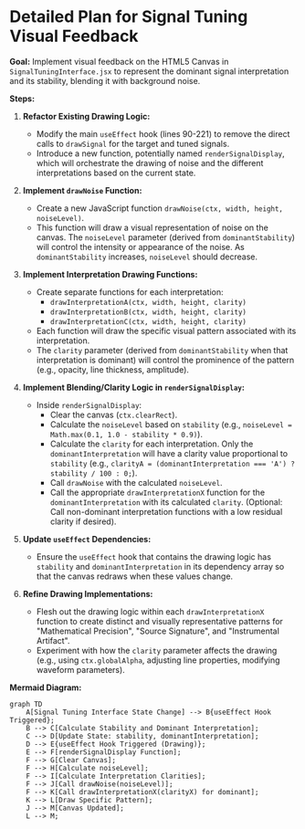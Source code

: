 # Detailed Plan for Signal Tuning Visual Feedback

**Goal:** Implement visual feedback on the HTML5 Canvas in `SignalTuningInterface.jsx` to represent the dominant signal interpretation and its stability, blending it with background noise.

**Steps:**

1.  **Refactor Existing Drawing Logic:**
    *   Modify the main `useEffect` hook (lines 90-221) to remove the direct calls to `drawSignal` for the target and tuned signals.
    *   Introduce a new function, potentially named `renderSignalDisplay`, which will orchestrate the drawing of noise and the different interpretations based on the current state.

2.  **Implement `drawNoise` Function:**
    *   Create a new JavaScript function `drawNoise(ctx, width, height, noiseLevel)`.
    *   This function will draw a visual representation of noise on the canvas. The `noiseLevel` parameter (derived from `dominantStability`) will control the intensity or appearance of the noise. As `dominantStability` increases, `noiseLevel` should decrease.

3.  **Implement Interpretation Drawing Functions:**
    *   Create separate functions for each interpretation:
        *   `drawInterpretationA(ctx, width, height, clarity)`
        *   `drawInterpretationB(ctx, width, height, clarity)`
        *   `drawInterpretationC(ctx, width, height, clarity)`
    *   Each function will draw the specific visual pattern associated with its interpretation.
    *   The `clarity` parameter (derived from `dominantStability` when that interpretation is dominant) will control the prominence of the pattern (e.g., opacity, line thickness, amplitude).

4.  **Implement Blending/Clarity Logic in `renderSignalDisplay`:**
    *   Inside `renderSignalDisplay`:
        *   Clear the canvas (`ctx.clearRect`).
        *   Calculate the `noiseLevel` based on `stability` (e.g., `noiseLevel = Math.max(0.1, 1.0 - stability * 0.9)`).
        *   Calculate the `clarity` for each interpretation. Only the `dominantInterpretation` will have a clarity value proportional to `stability` (e.g., `clarityA = (dominantInterpretation === 'A') ? stability / 100 : 0;`).
        *   Call `drawNoise` with the calculated `noiseLevel`.
        *   Call the appropriate `drawInterpretationX` function for the `dominantInterpretation` with its calculated `clarity`. (Optional: Call non-dominant interpretation functions with a low residual clarity if desired).

5.  **Update `useEffect` Dependencies:**
    *   Ensure the `useEffect` hook that contains the drawing logic has `stability` and `dominantInterpretation` in its dependency array so that the canvas redraws when these values change.

6.  **Refine Drawing Implementations:**
    *   Flesh out the drawing logic within each `drawInterpretationX` function to create distinct and visually representative patterns for "Mathematical Precision", "Source Signature", and "Instrumental Artifact".
    *   Experiment with how the `clarity` parameter affects the drawing (e.g., using `ctx.globalAlpha`, adjusting line properties, modifying waveform parameters).

**Mermaid Diagram:**

```mermaid
graph TD
    A[Signal Tuning Interface State Change] --> B{useEffect Hook Triggered};
    B --> C[Calculate Stability and Dominant Interpretation];
    C --> D[Update State: stability, dominantInterpretation];
    D --> E{useEffect Hook Triggered (Drawing)};
    E --> F[renderSignalDisplay Function];
    F --> G[Clear Canvas];
    F --> H[Calculate noiseLevel];
    F --> I[Calculate Interpretation Clarities];
    F --> J[Call drawNoise(noiseLevel)];
    F --> K[Call drawInterpretationX(clarityX) for dominant];
    K --> L[Draw Specific Pattern];
    J --> M[Canvas Updated];
    L --> M;